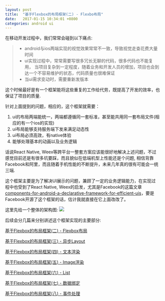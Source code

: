 ```yaml
---
layout: post
title:  "基于Flexbox的布局框架(二) - Flexbo布局"
date:   2017-01-15 10:34:01 +0800
categories: android ui
---
```

在移动开发过程中，我们常常会碰到以下痛点:

>* android与ios两端实现的视觉效果常常不一致，导致视觉走查花费大量时间
>* ui实现过程中，常常需要写很多冗长无聊的代码，很多代码也不能复用，
当项目复杂到一定程度，随着业务和开发人员的增加，项目也会到达一个不容易维护的状态，代码质量也很难保证
>* 当ui需求变动时，需要重新发版本

这个时候最好是有一个框架能将这些重复的工作给代劳，既提高了开发的效率，也保证了项目的质量.

针对上面提到的问题，相应的，这个框架就需要：
1. ui的布局两端能统一，两端都遵循同一套标准，甚至能共用同一套布局文件(相应的有一个ios的实现)
2. ui布局能够支持服务端下发来满足动态性
3. ui布局必须高效，有native体验
4. 能够处理基本的动画以及业务逻辑

话说React Native, Weex等跨平台一整套方案应该能很好地解决上述问题，不过感觉目前还是有很多坑要踩，而且貌似在低端机型上性能还是个问题,
相信背靠Facebook和阿里，而且随着手机性能的不断提升，未来几年真的很有可能会一统三端.

这个框架主要是为了解决UI展示的问题，兼顾了一定的业务逻辑能力，在实现过程中也受到了React Native, Weex的启发，尤其是Facebook的这篇文章[components-for-android-a-declarative-framework-for-efficient-uis][components for android]，要是Facebook开源了这个框架的话，估计我就直接在它上面改改了。

这里先给一个整体的架构图:
![](https://shuijwan.github.io/source/pics/arch.png)

后续会分几篇来分别讲述这个框架实现的主要部分:

[基于Flexbox的布局框架(二) - Flexbox布局][part2]

[基于Flexbox的布局框架(三) - 异步Layout][part3]

[基于Flexbox的布局框架(四) - 文本渲染][part4]

[基于Flexbox的布局框架(五) - Image渲染][part5]

[基于Flexbox的布局框架(六) - List][part6]

[基于Flexbox的布局框架(七) - 数据绑定][part7]

[基于Flexbox的布局框架(八) - 事件处理][part8]


[part2]:http://jekyllrb.com/docs/home
[part3]:http://jekyllrb.com/docs/home
[part4]:http://jekyllrb.com/docs/home
[part5]:http://jekyllrb.com/docs/home
[part6]:http://jekyllrb.com/docs/home
[part7]:http://jekyllrb.com/docs/home
[part8]:http://jekyllrb.com/docs/home
[components for android]:https://code.facebook.com/posts/531104390396423/components-for-android-a-declarative-framework-for-efficient-uis/
